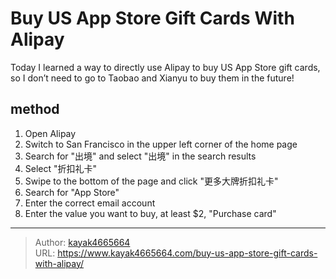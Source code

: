 # Buy US App Store Gift Cards With Alipay

Today I learned a way to directly use Alipay to buy US App Store gift cards, so I don’t need to go to Taobao and Xianyu to buy them in the future!
<!--more-->

## method
1. Open Alipay
2. Switch to San Francisco in the upper left corner of the home page
3. Search for "出境" and select "出境" in the search results
4. Select "折扣礼卡"
5. Swipe to the bottom of the page and click "更多大牌折扣礼卡"
6. Search for "App Store"
7. Enter the correct email account
8. Enter the value you want to buy, at least $2, "Purchase card"

---

> Author: [kayak4665664](https://github.com/kayak4665664)  
> URL: https://www.kayak4665664.com/buy-us-app-store-gift-cards-with-alipay/  

